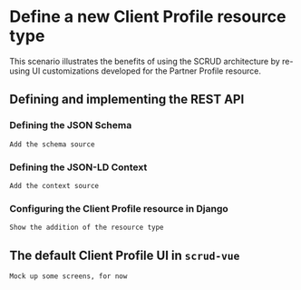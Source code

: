 # Define a new Client Profile resource type

This scenario illustrates the benefits of using the SCRUD architecture by re-using UI
customizations developed for the Partner Profile resource.

## Defining and implementing the REST API

### Defining the JSON Schema

```{todo}
Add the schema source
```

### Defining the JSON-LD Context

```{todo}
Add the context source
```

### Configuring the Client Profile resource in Django

```{todo}
Show the addition of the resource type
```

## The default Client Profile UI in `scrud-vue`

```{todo}
Mock up some screens, for now
```

